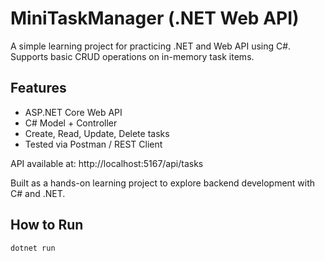 # MiniTaskManager (.NET Web API)

A simple learning project for practicing .NET and Web API using C#.  
Supports basic CRUD operations on in-memory task items.

## Features
- ASP.NET Core Web API
- C# Model + Controller
- Create, Read, Update, Delete tasks
- Tested via Postman / REST Client

API available at: http://localhost:5167/api/tasks

 Built as a hands-on learning project to explore backend development with C# and .NET.

## How to Run
```bash
dotnet run


